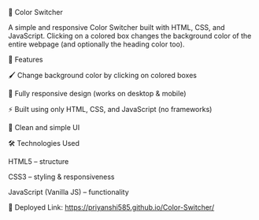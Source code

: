 🎨 Color Switcher

A simple and responsive Color Switcher built with HTML, CSS, and JavaScript.
Clicking on a colored box changes the background color of the entire webpage (and optionally the heading color too).

🚀 Features

🖌️ Change background color by clicking on colored boxes

📱 Fully responsive design (works on desktop & mobile)

⚡ Built using only HTML, CSS, and JavaScript (no frameworks)

🎯 Clean and simple UI
  

🛠️ Technologies Used

HTML5 – structure

CSS3 – styling & responsiveness

JavaScript (Vanilla JS) – functionality


🙌 Deployed Link: https://priyanshi585.github.io/Color-Switcher/
